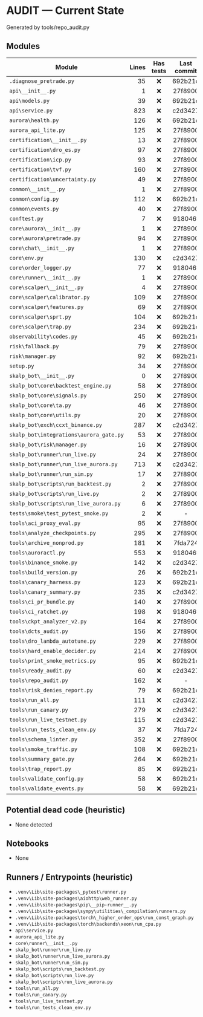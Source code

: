 # AUDIT — Current State
Generated by tools/repo_audit.py
## Modules
| Module | Lines | Has tests | Last commit |
|---|---:|:---:|:---:|
| `.diagnose_pretrade.py` | 35 | ❌ | 692b21d |
| `api\__init__.py` | 1 | ❌ | 27f8900 |
| `api\models.py` | 39 | ❌ | 692b21d |
| `api\service.py` | 823 | ❌ | c2d3427 |
| `aurora\health.py` | 126 | ❌ | 692b21d |
| `aurora_api_lite.py` | 125 | ❌ | 27f8900 |
| `certification\__init__.py` | 13 | ❌ | 27f8900 |
| `certification\dro_es.py` | 97 | ❌ | 27f8900 |
| `certification\icp.py` | 93 | ❌ | 27f8900 |
| `certification\tvf.py` | 160 | ❌ | 27f8900 |
| `certification\uncertainty.py` | 49 | ❌ | 27f8900 |
| `common\__init__.py` | 1 | ❌ | 27f8900 |
| `common\config.py` | 112 | ❌ | 692b21d |
| `common\events.py` | 40 | ❌ | 27f8900 |
| `conftest.py` | 7 | ❌ | 918046f |
| `core\aurora\__init__.py` | 1 | ❌ | 27f8900 |
| `core\aurora\pretrade.py` | 94 | ❌ | 27f8900 |
| `core\chat\__init__.py` | 1 | ❌ | 27f8900 |
| `core\env.py` | 130 | ❌ | c2d3427 |
| `core\order_logger.py` | 77 | ❌ | 918046f |
| `core\runner\__init__.py` | 1 | ❌ | 27f8900 |
| `core\scalper\__init__.py` | 4 | ❌ | 27f8900 |
| `core\scalper\calibrator.py` | 109 | ❌ | 27f8900 |
| `core\scalper\features.py` | 69 | ❌ | 27f8900 |
| `core\scalper\sprt.py` | 104 | ❌ | 692b21d |
| `core\scalper\trap.py` | 234 | ❌ | 692b21d |
| `observability\codes.py` | 45 | ❌ | 692b21d |
| `risk\fallback.py` | 79 | ❌ | 27f8900 |
| `risk\manager.py` | 92 | ❌ | 692b21d |
| `setup.py` | 34 | ❌ | 27f8900 |
| `skalp_bot\__init__.py` | 0 | ❌ | 27f8900 |
| `skalp_bot\core\backtest_engine.py` | 58 | ❌ | 27f8900 |
| `skalp_bot\core\signals.py` | 250 | ❌ | 27f8900 |
| `skalp_bot\core\ta.py` | 46 | ❌ | 27f8900 |
| `skalp_bot\core\utils.py` | 20 | ❌ | 27f8900 |
| `skalp_bot\exch\ccxt_binance.py` | 287 | ❌ | c2d3427 |
| `skalp_bot\integrations\aurora_gate.py` | 53 | ❌ | 27f8900 |
| `skalp_bot\risk\manager.py` | 16 | ❌ | 27f8900 |
| `skalp_bot\runner\run_live.py` | 24 | ❌ | 27f8900 |
| `skalp_bot\runner\run_live_aurora.py` | 713 | ❌ | c2d3427 |
| `skalp_bot\runner\run_sim.py` | 17 | ❌ | 27f8900 |
| `skalp_bot\scripts\run_backtest.py` | 2 | ❌ | 27f8900 |
| `skalp_bot\scripts\run_live.py` | 2 | ❌ | 27f8900 |
| `skalp_bot\scripts\run_live_aurora.py` | 6 | ❌ | 27f8900 |
| `tests\smoke\test_pytest_smoke.py` | 2 | ❌ | - |
| `tools\aci_proxy_eval.py` | 95 | ❌ | 27f8900 |
| `tools\analyze_checkpoints.py` | 295 | ❌ | 27f8900 |
| `tools\archive_nonprod.py` | 181 | ❌ | 7fda724 |
| `tools\auroractl.py` | 553 | ❌ | 918046f |
| `tools\binance_smoke.py` | 142 | ❌ | c2d3427 |
| `tools\build_version.py` | 26 | ❌ | 692b21d |
| `tools\canary_harness.py` | 123 | ❌ | 692b21d |
| `tools\canary_summary.py` | 235 | ❌ | c2d3427 |
| `tools\ci_pr_bundle.py` | 140 | ❌ | 27f8900 |
| `tools\ci_ratchet.py` | 198 | ❌ | 918046f |
| `tools\ckpt_analyzer_v2.py` | 164 | ❌ | 27f8900 |
| `tools\dcts_audit.py` | 156 | ❌ | 27f8900 |
| `tools\dro_lambda_autotune.py` | 229 | ❌ | 27f8900 |
| `tools\hard_enable_decider.py` | 214 | ❌ | 27f8900 |
| `tools\print_smoke_metrics.py` | 95 | ❌ | 692b21d |
| `tools\ready_audit.py` | 60 | ❌ | c2d3427 |
| `tools\repo_audit.py` | 162 | ❌ | - |
| `tools\risk_denies_report.py` | 79 | ❌ | 692b21d |
| `tools\run_all.py` | 111 | ❌ | c2d3427 |
| `tools\run_canary.py` | 279 | ❌ | c2d3427 |
| `tools\run_live_testnet.py` | 115 | ❌ | c2d3427 |
| `tools\run_tests_clean_env.py` | 37 | ❌ | 7fda724 |
| `tools\schema_linter.py` | 352 | ❌ | 27f8900 |
| `tools\smoke_traffic.py` | 108 | ❌ | 692b21d |
| `tools\summary_gate.py` | 264 | ❌ | 692b21d |
| `tools\trap_report.py` | 85 | ❌ | 692b21d |
| `tools\validate_config.py` | 58 | ❌ | 692b21d |
| `tools\validate_events.py` | 58 | ❌ | 692b21d |

## Potential dead code (heuristic)
- None detected

## Notebooks
- None

## Runners / Entrypoints (heuristic)
- `.venv\Lib\site-packages\_pytest\runner.py`
- `.venv\Lib\site-packages\aiohttp\web_runner.py`
- `.venv\Lib\site-packages\pip\__pip-runner__.py`
- `.venv\Lib\site-packages\sympy\utilities\_compilation\runners.py`
- `.venv\Lib\site-packages\torch\_higher_order_ops\run_const_graph.py`
- `.venv\Lib\site-packages\torch\backends\xeon\run_cpu.py`
- `api\service.py`
- `aurora_api_lite.py`
- `core\runner\__init__.py`
- `skalp_bot\runner\run_live.py`
- `skalp_bot\runner\run_live_aurora.py`
- `skalp_bot\runner\run_sim.py`
- `skalp_bot\scripts\run_backtest.py`
- `skalp_bot\scripts\run_live.py`
- `skalp_bot\scripts\run_live_aurora.py`
- `tools\run_all.py`
- `tools\run_canary.py`
- `tools\run_live_testnet.py`
- `tools\run_tests_clean_env.py`
